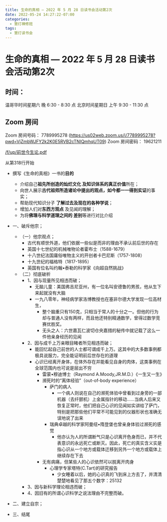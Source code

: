 ```yaml
---
title: 生命的真相 — 2022 年 5 月 28 日读书会活动第2次
date: 2022-05-24 14:27:22-07:00
categories:
  - 慧灯禅修班
tags:
  - 慧灯读书会
---
```

# 生命的真相 — 2022 年 5 月 28 日读书会活动第2次

## 时间：

温哥华时间星期六 晚 6:30 - 8:30 点
北京时间星期日 上午 9:30 - 11:30 点

## Zoom 房间

Zoom 房间号码： 7789995278 (https://us02web.zoom.us/j/7789995278?pwd=VjZmbWJFY2k2K0E5RVB2cTNIQmhqUT09)
Zoom 房间密码： 19621211


[/f/up/前世今生论.pdf](https://s3.ca-central-1.wasabisys.com/hddata/f.huidengchanxiu.net/hdv/f/up/前世今生论.pdf)

从第318行开始


- 撰写《生命的真相》一书的**目的**
  - 介绍自己**祖先所创造的灿烂文化
及知识体系的真正价值**所在；
  - 向世人展示**古代祖师所造诸论中提出的观点，如今都一一得到实证**的事实；
  - 帮助现代知识分子
**了解过去及现在的各种学说**；
  - 增加人们对**东西方观点**
及见闻的理解；
  - 为将**佛理与科学道理之间的
差别**等进行对比介绍

- 一、破斥他宗；
  - （一）他宗观点；
    - 古代有顺世外道，他们依据一些似是而非的理由不承认前后世的存在
    - 英国十七世纪的机械唯物论者霍布士（1588-1679）
    - 十八世纪法国庸俗唯物主义的开创者卡巴尼斯（1757-1808）
    - 十九世纪的福格特（1817-1895）
    - 英国有位名叫约翰•泰勒的科学家《向超自然挑战》
  - （二）彻底破析
    - 1、因与现量所见相违而破；
      - 无脑儿童：美国弗吉尼亚州，有一位名叫安德鲁的男孩，他从生下来起就没有大脑
      - 一九八零年，神经病学家洛博教授也在塞非尔德大学发现一位高材生，
        - 整个脑重只有150克，只相当于常人的十分之一。但他的行为却与普通人没有两样，而且他还特别精通数学，曾得过数学竞赛优胜奖。
        - 无头之人：六世嘉瓦仁波切仓央嘉措的秘传中就记载了这么一件他亲身经历的见闻
    - 2、因与成千上万亲眼目睹者所见相违而破；
      - 能回忆起自己前世的人士都可谓成千上万。这其中的大多数事例都极具说服力，完全能证明前后世存在的道理
      - 心识已经离开身体，在体外存在并能看见自身的肉体，这类事例在全球范围内也可说是层出不穷
        - 雷蒙•穆迪博士（Raymond A.Moody,JR.M.D.）《一生又一生》
        - 濒死时的“离体经验”（out-of-body experience）
          - 萨门的病人
            - 一个病人则说在自己的濒死体验中曾看到过身旁的一部机器（去纤颤机）上金属指针的移动……当病人后来又恢复正常时，他们把自己心识的见闻如实讲给了萨门，特别是把那些他们平常不可能见到的仪器形状也准确无误地说了出来
          - 瑞典卓越的科学家阿曼纽•隋登堡也曾亲身体验过濒死的感觉
            - 他亦认为人的所谓断气只是心识离开色身而已，并不代表意识的永远死亡或断灭。因此，死亡的真实含义实是指心识从一个地方或载体迁移到另外一个地方或载体上继续存在下去
        - 无有病痛，但某些人的心识依然可以脱离开肉身
          - 心理学专家塔特(C.Tart)的研究报告
            - 少女睡着以后，她的心识真的飞到床上方去了，并清清楚楚地看见了那五个数字：25132
    - 3、因与新科学理论相违而破；
    - 4、因旧有的所谓心识科学之说法理由不完整而破。
- 二、建立自宗；
- 三、结尾